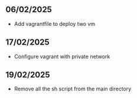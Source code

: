 ## 06/02/2025
- Add vagrantfile to deploy two vm

## 17/02/2025
- Configure vagrant with private network

## 19/02/2025
- Remove all the sh script from the main directory